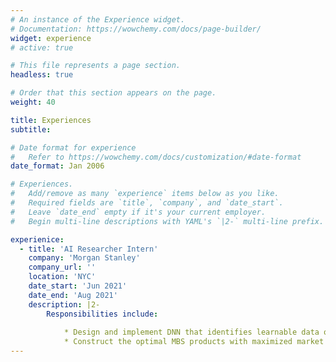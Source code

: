 ```yaml
---
# An instance of the Experience widget.
# Documentation: https://wowchemy.com/docs/page-builder/
widget: experience
# active: true

# This file represents a page section.
headless: true

# Order that this section appears on the page.
weight: 40

title: Experiences
subtitle:

# Date format for experience
#   Refer to https://wowchemy.com/docs/customization/#date-format
date_format: Jan 2006

# Experiences.
#   Add/remove as many `experience` items below as you like.
#   Required fields are `title`, `company`, and `date_start`.
#   Leave `date_end` empty if it's your current employer.
#   Begin multi-line descriptions with YAML's `|2-` multi-line prefix.

experienice:
  - title: 'AI Researcher Intern'
    company: 'Morgan Stanley'
    company_url: ''
    location: 'NYC'
    date_start: 'Jun 2021'
    date_end: 'Aug 2021'
    description: |2-
        Responsibilities include:
            
            * Design and implement DNN that identifies learnable data out of majority noisy dataset
            * Construct the optimal MBS products with maximized market value with RL methods
---
```


